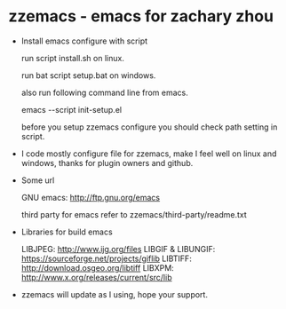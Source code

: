 zzemacs - emacs for zachary zhou
================================

* Install emacs configure with script

    run script install.sh on linux.
	
    run bat script setup.bat on windows.
	
    also run following command line from emacs.
	
    emacs --script init-setup.el
	
    before you setup zzemacs configure you should
    check path setting in script.

* I code mostly configure file for zzemacs, make I feel
    well on linux and windows, thanks for plugin owners and github.

* Some url

    GNU emacs: <http://ftp.gnu.org/emacs>
	
    third party for emacs refer to
    zzemacs/third-party/readme.txt

* Libraries for build emacs
    
    LIBJPEG:           http://www.ijg.org/files
    LIBGIF & LIBUNGIF: https://sourceforge.net/projects/giflib
    LIBTIFF:           http://download.osgeo.org/libtiff
    LIBXPM:            http://www.x.org/releases/current/src/lib 
    
* zzemacs will update as I using, hope your support.

